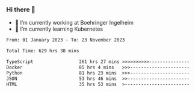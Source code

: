 ### Hi there 👋
- 🔭 I’m currently working at Boehringer Ingelheim
- 🌱 I’m currently learning Kubernetes

 
<!--START_SECTION:waka-->

```txt
From: 01 January 2023 - To: 23 November 2023

Total Time: 629 hrs 38 mins

TypeScript                 261 hrs 27 mins >>>>>>>>>>---------------   41.52 %
Docker                     85 hrs 4 mins   >>>----------------------   13.51 %
Python                     81 hrs 23 mins  >>>----------------------   12.93 %
JSON                       53 hrs 46 mins  >>-----------------------   08.54 %
HTML                       35 hrs 53 mins  >------------------------   05.70 %
```

<!--END_SECTION:waka-->

 
